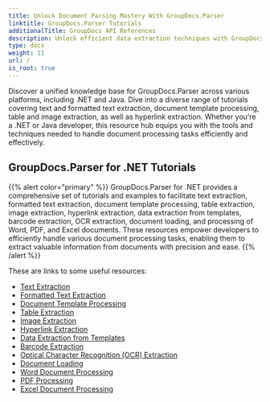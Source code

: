 ```yaml
---
title: Unlock Document Parsing Mastery With GroupDocs.Parser
linktitle: GroupDocs.Parser Tutorials
additionalTitle: GroupDocs API References
description: Unlock efficient data extraction techniques with GroupDocs.Parser for .NET & Java. Explore tutorials on text, table, image extraction & more.
type: docs
weight: 11
url: /
is_root: true
---
```


Discover a unified knowledge base for GroupDocs.Parser across various platforms, including .NET and Java. Dive into a diverse range of tutorials covering text and formatted text extraction, document template processing, table and image extraction, as well as hyperlink extraction. Whether you're a .NET or Java developer, this resource hub equips you with the tools and techniques needed to handle document processing tasks efficiently and effectively.

## GroupDocs.Parser for .NET Tutorials
{{% alert color="primary" %}}
GroupDocs.Parser for .NET provides a comprehensive set of tutorials and examples to facilitate text extraction, formatted text extraction, document template processing, table extraction, image extraction, hyperlink extraction, data extraction from templates, barcode extraction, OCR extraction, document loading, and processing of Word, PDF, and Excel documents. These resources empower developers to efficiently handle various document processing tasks, enabling them to extract valuable information from documents with precision and ease.
{{% /alert %}}

These are links to some useful resources:
 
- [Text Extraction](./net/text-extraction/)
- [Formatted Text Extraction](./net/formatted-text-extraction/)
- [Document Template Processing](./net/document-template-processing/)
- [Table Extraction](./net/table-extraction/)
- [Image Extraction](./net/image-extraction/)
- [Hyperlink Extraction](./net/hyperlink-extraction/)
- [Data Extraction from Templates](./net/data-extraction-from-templates/)
- [Barcode Extraction](./net/barcode-extraction/)
- [Optical Character Recognition (OCR) Extraction](./net/ocr-extraction/)
- [Document Loading](./net/document-loading/)
- [Word Document Processing](./net/word-document-processing/)
- [PDF Processing](./net/pdf-processing/)
- [Excel Document Processing](./net/excel-document-processing/)






